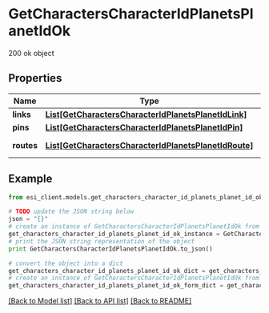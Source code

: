 # GetCharactersCharacterIdPlanetsPlanetIdOk

200 ok object

## Properties

Name | Type | Description | Notes
------------ | ------------- | ------------- | -------------
**links** | [**List[GetCharactersCharacterIdPlanetsPlanetIdLink]**](GetCharactersCharacterIdPlanetsPlanetIdLink.md) | links array | 
**pins** | [**List[GetCharactersCharacterIdPlanetsPlanetIdPin]**](GetCharactersCharacterIdPlanetsPlanetIdPin.md) | pins array | 
**routes** | [**List[GetCharactersCharacterIdPlanetsPlanetIdRoute]**](GetCharactersCharacterIdPlanetsPlanetIdRoute.md) | routes array | 

## Example

```python
from esi_client.models.get_characters_character_id_planets_planet_id_ok import GetCharactersCharacterIdPlanetsPlanetIdOk

# TODO update the JSON string below
json = "{}"
# create an instance of GetCharactersCharacterIdPlanetsPlanetIdOk from a JSON string
get_characters_character_id_planets_planet_id_ok_instance = GetCharactersCharacterIdPlanetsPlanetIdOk.from_json(json)
# print the JSON string representation of the object
print GetCharactersCharacterIdPlanetsPlanetIdOk.to_json()

# convert the object into a dict
get_characters_character_id_planets_planet_id_ok_dict = get_characters_character_id_planets_planet_id_ok_instance.to_dict()
# create an instance of GetCharactersCharacterIdPlanetsPlanetIdOk from a dict
get_characters_character_id_planets_planet_id_ok_form_dict = get_characters_character_id_planets_planet_id_ok.from_dict(get_characters_character_id_planets_planet_id_ok_dict)
```
[[Back to Model list]](../README.md#documentation-for-models) [[Back to API list]](../README.md#documentation-for-api-endpoints) [[Back to README]](../README.md)



